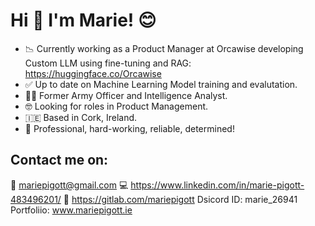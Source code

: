 # Hi 👋 I'm Marie! 😊 

- 📉 Currently working as a Product Manager at Orcawise developing Custom LLM using fine-tuning and RAG: https://huggingface.co/Orcawise
- ✅ Up to date on Machine Learning Model training and evalutation.
- 👩‍✈ Former Army Officer and Intelligence Analyst.
- 🤓 Looking for roles in Product Management.
- 🇮🇪 Based in Cork, Ireland.
- 💪 Professional, hard-working, reliable, determined!

## Contact me on:
📨 mariepigott@gmail.com
💻 https://www.linkedin.com/in/marie-pigott-483496201/
🦊 https://gitlab.com/mariepigott
Dsicord ID: marie_26941
Portfoliio: www.mariepigott.ie
